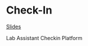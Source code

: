 # Check-In

[Slides](https://docs.google.com/presentation/d/1bfLYmrTUiCouQw9p6L_XQeCNvOzy4I1T4zn13K8o4PU "Slides")

Lab Assistant Checkin Platform
